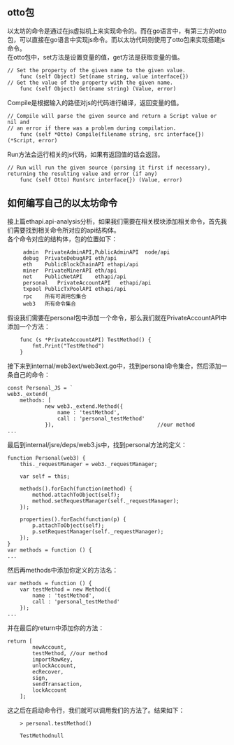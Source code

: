 ## otto包
以太坊的命令是通过在js虚拟机上来实现命令的。而在go语言中，有第三方的otto包，可以直接在go语言中实现js命令。而以太坊代码则使用了otto包来实现搭建js命令。<br>
在otto包中，set方法是设置变量的值，get方法是获取变量的值。
```
// Set the property of the given name to the given value.
    func (self Object) Set(name string, value interface{})
// Get the value of the property with the given name.
    func (self Object) Get(name string) (Value, error)
```
Compile是根据输入的路径对js的代码进行编译，返回变量的值。
```
// Compile will parse the given source and return a Script value or nil and
// an error if there was a problem during compilation.
    func (self *Otto) Compile(filename string, src interface{}) (*Script, error)
```
Run方法会运行相关的js代码，如果有返回值的话会返回。
```
// Run will run the given source (parsing it first if necessary), returning the resulting value and error (if any)
    func (self Otto) Run(src interface{}) (Value, error)
```
## 如何编写自己的以太坊命令
接上篇ethapi.api-analysis分析，如果我们需要在相关模块添加相关命令，首先我们需要找到相关命令所对应的api结构体。<br>
各个命令对应的结构体，包的位置如下：
```
	 admin	PrivateAdminAPI,PublicAdminAPI	node/api
	 debug	PrivateDebugAPI	eth/api
	 eth	PublicBlockChainAPI	ethapi/api
	 miner	PrivateMinerAPI	eth/api
	 net	PublicNetAPI	ethapi/api
	 personal	PrivateAccountAPI	ethapi/api
	 txpool	PublicTxPoolAPI	ethapi/api
	 rpc	所有可调用包集合
	 web3	所有命令集合
```
假设我们需要在personal包中添加一个命令，那么我们就在PrivateAccountAPI中添加一个方法：
```
    func (s *PrivateAccountAPI) TestMethod() {
        fmt.Print("TestMethod")
    }
```
接下来到internal/web3ext/web3ext.go中，找到personal命令集合，然后添加一条自己的命令：
```
const Personal_JS = `
web3._extend(
    methods: [
    		new web3._extend.Method({
    			name : 'testMethod',
    			call : 'personal_testMethod'    
    		}),                                 //our method
...
```
最后到internal/jsre/deps/web3.js中，找到personal方法的定义：
```
function Personal(web3) {
    this._requestManager = web3._requestManager;

    var self = this;

    methods().forEach(function(method) {
        method.attachToObject(self);
        method.setRequestManager(self._requestManager);
    });

    properties().forEach(function(p) {
        p.attachToObject(self);
        p.setRequestManager(self._requestManager);
    });
}
var methods = function () {
...
```
然后再methods中添加你定义的方法名：
```
var methods = function () {
    var testMethod = new Method({
        name : 'testMethod',
        call : 'personal_testMethod'
    });
...
```
并在最后的return中添加你的方法：
```
return [
        newAccount,
        testMethod, //our method
        importRawKey,
        unlockAccount,
        ecRecover,
        sign,
        sendTransaction,
        lockAccount
    ];
```
这之后在启动命令行，我们就可以调用我们的方法了。结果如下：
```
    > personal.testMethod()
    
    TestMethodnull
```